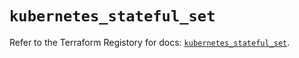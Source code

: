 # `kubernetes_stateful_set`

Refer to the Terraform Registory for docs: [`kubernetes_stateful_set`](https://registry.terraform.io/providers/hashicorp/kubernetes/2.19.0/docs/resources/stateful_set).
